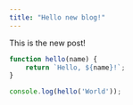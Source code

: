 ```yaml
---
title: "Hello new blog!"
---
```


This is the new post!

```js
function hello(name) {
    return `Hello, ${name}!`;
}

console.log(hello('World'));
```
